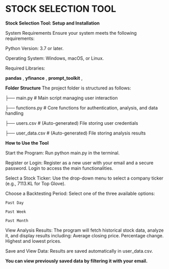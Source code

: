 # STOCK SELECTION TOOL


**Stock Selection Tool: Setup and Installation**

System Requirements
Ensure your system meets the following requirements:

Python Version: 3.7 or later.

Operating System: Windows, macOS, or Linux.

Required Libraries:

**pandas** , 
**yfinance** ,
**prompt_toolkit** ,

**Folder Structure**
The project folder is structured as follows:


├── main.py          # Main script managing user interaction

├── functions.py     # Core functions for authentication, analysis, and data handling

├── users.csv        # (Auto-generated) File storing user credentials

├── user_data.csv    # (Auto-generated) File storing analysis results


**How to Use the Tool**

Start the Program:
  Run python main.py in the terminal.
  
Register or Login:
  Register as a new user with your email and a secure password.
  Login to access the main functionalities.
  
Select a Stock Ticker:
  Use the drop-down menu to select a company ticker (e.g., 7113.KL for Top Glove).
  
Choose a Backtesting Period:
  Select one of the three available options:
  
    Past Day 
    
    Past Week
    
    Past Month
    
View Analysis Results:
  The program will fetch historical stock data, analyze it, and display results including:
    Average closing price.
    Percentage change.
    Highest and lowest prices.
    
Save and View Data:
  Results are saved automatically in user_data.csv.
  
**You can view previously saved data by filtering it with your email.**
